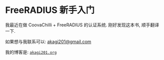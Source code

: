 # FreeRADIUS 新手入门

我最近在做 CoovaChilli + FreeRADIUS 的认证系统. 刚好发现这本书, 顺手翻译一下.

如果想与我联系可以: akagi201@gmail.com

我的博客是: [`akagi201.org`](http://akagi201.org)